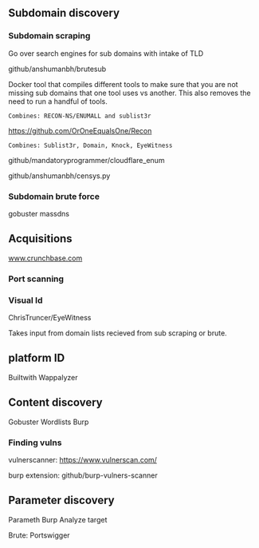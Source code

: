 ## Subdomain discovery

### Subdomain scraping

Go over search engines for sub domains with intake of TLD

github/anshumanbh/brutesub 

Docker tool that compiles different tools to make sure that you are not missing sub domains that one tool uses vs another. 
This also removes the need to run a handful of tools.

    Combines: RECON-NS/ENUMALL and sublist3r
    

https://github.com/OrOneEqualsOne/Recon 
 
    Combines: Sublist3r, Domain, Knock, EyeWitness

github/mandatoryprogrammer/cloudflare_enum

github/anshumanbh/censys.py



### Subdomain brute force
gobuster
massdns

## Acquisitions



www.crunchbase.com 


### Port scanning



### Visual Id

ChrisTruncer/EyeWitness 

  Takes input from domain lists recieved from sub scraping or brute.

## platform ID

Builtwith
Wappalyzer

## Content discovery

Gobuster
Wordlists
Burp

### Finding vulns

vulnerscanner: https://www.vulnerscan.com/

burp extension: github/burp-vulners-scanner



## Parameter discovery
Parameth
Burp Analyze target
  
  Brute:
  Portswigger












